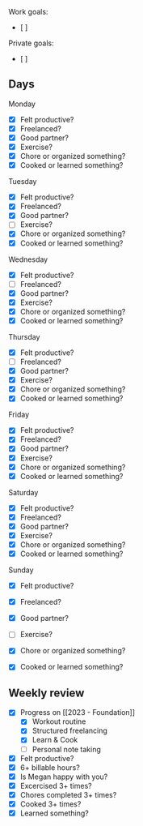 Work goals:
- [ ] 

Private goals:
- [ ] 

## Days
Monday
- [x] Felt productive?
- [x] Freelanced?
- [x] Good partner?
- [x] Exercise?
- [x] Chore or organized something?
- [x] Cooked or learned something?

Tuesday
- [x] Felt productive?
- [x] Freelanced?
- [x] Good partner?
- [ ] Exercise?
- [x] Chore or organized something?
- [x] Cooked or learned something?

Wednesday
- [x] Felt productive?
- [ ] Freelanced?
- [x] Good partner?
- [x] Exercise?
- [x] Chore or organized something?
- [x] Cooked or learned something?

Thursday
- [x] Felt productive?
- [ ] Freelanced?
- [x] Good partner?
- [x] Exercise?
- [x] Chore or organized something?
- [x] Cooked or learned something?

Friday
- [x] Felt productive?
- [x] Freelanced?
- [x] Good partner?
- [x] Exercise?
- [x] Chore or organized something?
- [x] Cooked or learned something?

Saturday
- [x] Felt productive?
- [x] Freelanced?
- [x] Good partner?
- [x] Exercise?
- [x] Chore or organized something?
- [x] Cooked or learned something?

Sunday
- [x] Felt productive?
- [x] Freelanced?
- [x] Good partner?
- [ ] Exercise?
- [x] Chore or organized something?
- [x] Cooked or learned something?


## Weekly review
- [x] Progress on [[2023 - Foundation]]
	- [x] Workout routine
	- [x] Structured freelancing
	- [x] Learn & Cook
	- [ ] Personal note taking
- [x] Felt productive?
- [x] 6+ billable hours?
- [x] Is Megan happy with you?
- [x] Excercised  3+ times?
- [x] Chores completed 3+ times?
- [x] Cooked 3+ times?
- [x] Learned something?